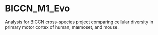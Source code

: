 # BICCN_M1_Evo
Analysis for BICCN cross-species project comparing cellular diversity in primary motor cortex of human, marmoset, and mouse.
